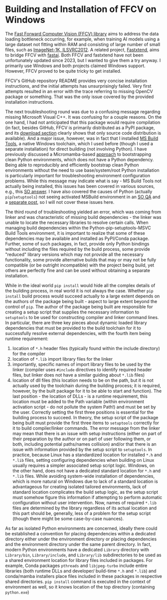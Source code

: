 # Building and Installation of FFCV on Windows

The [Fast Forward Computer Vision (FFCV) library](https://github.com/libffcv/ffcv) aims to address the data loading bottleneck occurring, for example, when training AI models using a large dataset not fitting within RAM and consisting of large number of small files, such as [ImageNet-1K, ILSVRC2012](https://image-net.org/challenges/LSVRC/2012/). A related project, [Fastxtend](https://github.com/warner-benjamin/fastxtend/), aims to bridge FFCV with [fastai](https://github.com/fastai/fastai). Both FFCV and fastxtend have not been unfortunately updated since 2023, but I wanted to give them a try anyway. I primarily use Windows and both projects claimed Windows support. However, FFCV proved to be quite tricky to get installed.

FFCV's GitHub repository README provides very concise installation instructions, and the initial attempts has unsurprisingly failed. Very first attempts resulted in an error with the trace referring to missing OpenCV package or something. That was the only issue covered by the provided installation instructions.

The next troubleshooting round was due to a confusing message regarding missing Microsoft Visual C++. It was confusing for a couple reasons. On the one hand, I had not anticipated that this package would require compilation (in fact, besides GitHub, FFCV is primarily distributed as a PyPI package, and its [download section](https://pypi.org/project/ffcv/#files) clearly shows that only source code distribution is available). And a major issue, however, was in fact that I installed [MS Build Tools](https://visualstudio.microsoft.com/visual-cpp-build-tools), a native Windows toolchain, which I used before (though I used a separate installation) for direct building (not involving Python). I have previously discussed a Micromamba-based [approach](https://github.com/pchemguy/Field-Notes/blob/main/03-python-env-windows/README.md) to bootstrapping clean Python environments, which does not have a Python dependency. Being able to reproducibly and efficiently bootstrap clean Python environments without the need to use base/system/root Python installation is particularly important for troubleshooting environment configuration problems. While this message may indicate what is say - MS Build Tools not actually being installed, this issues has been covered in various sources, e.g., this [SO answer](https://stackoverflow.com/a/64262038/17472988). I have also covered the causes of Python (actually `pip`/`setuptools`) not seeing activated MSBuild environment in an [SO QA](https://stackoverflow.com/q/79789580) and a [separate post](https://github.com/pchemguy/Field-Notes/blob/main/05-python-pip-msvc/README.md), so I will not cover these issues here.

The third round of troubleshooting yielded an error, which was coming from linker and was characteristic of missing build dependencies - the linker was unable to locate the necessary libraries to resolve certain calls. When managing build dependencies within the Python-pip-setuptools-MSVC Build Tools environment, it is important to realize that some of these dependencies may be available and installed as PyPI/Conda package. Further, some of such packages, in fact, provide only Python bindings without including the files required by the build process, some provide "reduced" library versions which may not provide all the necessary functionality, some provide alternative builds that may or may not be fully compatible (or be outright incompatible) with the project being build, yet others are perfectly fine and can be used without obtaining a separate installation.

While in the ideal world `pip install` would hide all the complex details of the building process, in real world it is not always the case. Whether `pip install` build process would succeed actually to a large extent depends on the authors of the package being built - aspect to large extent beyond the control of `pip`.  The author of the package being built are responsible for creating a setup script that supplies the necessary information to `setuptools` to be used for constructing compiler and linker command lines. In particular, there are three key pieces about dynamic loaded library dependencies that must be provided to the build toolchain for it to successfully resolve external dependencies, with the fourth item being runtime requirement:
1. location of `*.h` header files (typically found within the include directory) for the compiler
2. location of `*.lib` import library files for the linker
3. importantly, specific names of import library files to be used by the linker (compiler uses `#include` directives to identify required header files, but linker does not have a similar guiding about `*.lib` files)
4. location of dll files (this location needs to be on the path, but it is not actually used by the toolchain during the building process; it is required, however, by the built package for it to be able to start and function).
The last position - the location of DLLs - is a runtime requirement, this location must be added to the Path variable (within environment activation script - do not pollute the system Path!) and must be set by the user. Correctly setting the first three positions is essential for the building process to succeed. In theory, the setup script of the package being built must provide the first three items to `setuptools` correctly for it to build compiler/linker commands. The error message from the linker may mean that there is an issue with setup instructions (either on part of their preparation by the author or on part of user following them, or both, including potential paths/names collision) and/or that there is an issue with information provided by the setup script to `setuptools`. In practice, because Linux has a standardized location for installed `*.h` and `*.lib` files, setting configuring dependencies when building on Linux usually requires a simpler associated setup script logic. Windows, on the other hand, does not have a dedicated standard location for `*.h` and `*.lib` files. While avoiding system-wide installation of dependencies, which is more natural on Windows due to lack of a standard location is advantageous for creating isolated tailored environments, lack of standard location complicates the build setup logic, as the setup script must somehow figure this information if attempting to perform automatic configuration without user intervention. Now, names of required `*.lib` files are determined by the library regardless of its actual location and this part should be, generally, less of a problem for the setup script (though there might be some case-by-case nuances).

As far as isolated Python environments are concerned, ideally there could be established a convention for placing dependencies within a dedicated directory either under the environment directory or placing dependencies and the environment directory under the same parent directory. In fact, modern Python environments have a dedicated `Library` directory with `Library/bin`, `Library/include`, and `Library/lib` subdirectories to be used as a shared environment location for library files included in packages. For example, Conda packages `pthreads` and `libjpeg-turbo` include entire libraries (both runtime DLLs and developer/ build-time `*.h` and `*.lib`) and conda/mamba installers place files included in these packages in respective shared directories. `pip install` command is executed in the context of environment as well, so it knows location of the top directory (containing `python.exe`)
